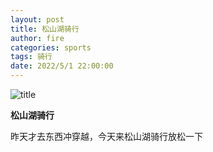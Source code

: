 ```yaml
---
layout: post
title: 松山湖骑行
author: fire
categories: sports 
tags: 骑行
date: 2022/5/1 22:00:00
---
```


![title](https://image.sideproject.cn/titlex/titlex_099.jpg)

**松山湖骑行**

昨天才去东西冲穿越，今天来松山湖骑行放松一下
